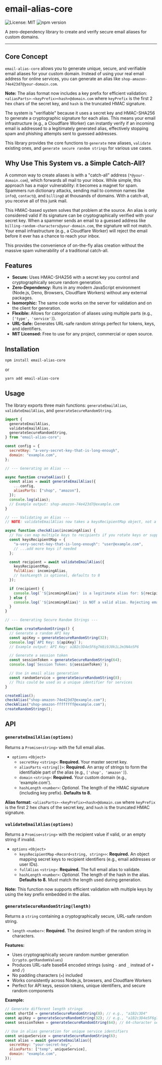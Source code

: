 # email-alias-core

![License: MIT](https://img.shields.io/badge/License-MIT-yellow.svg)
![npm version](https://img.shields.io/npm/v/email-alias-core.svg)

A zero-dependency library to create and verify secure email aliases for custom domains.

---

## Core Concept

`email-alias-core` allows you to generate unique, secure, and verifiable email aliases for your custom domain. Instead of using your real email address for online services, you can generate an alias like `shop-amazon-74e423d7@your-domain.com`.

**Note:** The alias format now includes a key prefix for efficient validation:
`<aliasParts>-<keyPrefix><hash>@domain.com`
where `keyPrefix` is the first 2 hex chars of the secret key, and `hash` is the truncated HMAC signature.

The system is "verifiable" because it uses a secret key and HMAC-SHA256 to generate a cryptographic signature for each alias. This means your email infrastructure (e.g., a Cloudflare Worker) can instantly verify if an incoming email is addressed to a legitimately generated alias, effectively stopping spam and phishing attempts sent to guessed addresses.

This library provides the core functions to `generate` new aliases, `validate` existing ones, and `generate secure random strings` for various use cases.

## Why Use This System vs. a Simple Catch-All?

A common way to create aliases is with a "catch-all" address (`*@your-domain.com`), which forwards all mail to your inbox. While simple, this approach has a major vulnerability: it becomes a magnet for spam. Spammers run dictionary attacks, sending mail to common names like `info@`, `contact@`, and `billing@` at thousands of domains. With a catch-all, you receive all of this junk mail.

This HMAC-based system solves that problem at the source. An alias is only considered valid if its signature can be cryptographically verified with your secret key. When a spammer sends an email to a guessed address like `billing-random-characters@your-domain.com`, the signature will not match. Your email infrastructure (e.g., a Cloudflare Worker) will reject the email before it ever has a chance to reach your inbox.

This provides the convenience of on-the-fly alias creation without the massive spam vulnerability of a traditional catch-all.

## Features

- **Secure:** Uses HMAC-SHA256 with a secret key you control and cryptographically secure random generation.
- **Zero-Dependency:** Runs in any modern JavaScript environment (Node.js, Deno, Browsers, Cloudflare Workers) without any external packages.
- **Isomorphic:** The same code works on the server for validation and on the client for generation.
- **Flexible:** Allows for categorization of aliases using multiple parts (e.g., `['type', 'service']`).
- **URL-Safe:** Generates URL-safe random strings perfect for tokens, keys, and identifiers.
- **MIT Licensed:** Free to use for any project, commercial or open source.

## Installation

```bash
npm install email-alias-core
```

or

```bash
yarn add email-alias-core
```

## Usage

The library exports three main functions: `generateEmailAlias`, `validateEmailAlias`, and `generateSecureRandomString`.

```javascript
import {
  generateEmailAlias,
  validateEmailAlias,
  generateSecureRandomString,
} from "email-alias-core";

const config = {
  secretKey: "a-very-secret-key-that-is-long-enough",
  domain: "example.com",
};

// --- Generating an Alias ---

async function createAlias() {
  const alias = await generateEmailAlias({
    ...config,
    aliasParts: ["shop", "amazon"],
  });
  console.log(alias);
  // Example output: shop-amazon-74e423d7@example.com
}

// --- Validating an Alias ---
// NOTE: validateEmailAlias now takes a keysRecipientMap object, not a single secretKey.

async function checkAlias(incomingAlias) {
  // You can map multiple keys to recipients if you rotate keys or support multiple users.
  const keysRecipientMap = {
    "a-very-secret-key-that-is-long-enough": "user@example.com",
    // ...add more keys if needed
  };

  const recipient = await validateEmailAlias({
    keysRecipientMap,
    fullAlias: incomingAlias,
    // hashLength is optional, defaults to 8
  });

  if (recipient) {
    console.log(`'${incomingAlias}' is a legitimate alias for: ${recipient}`);
  } else {
    console.log(`'${incomingAlias}' is NOT a valid alias. Rejecting email.`);
  }
}

// --- Generating Secure Random Strings ---

function createRandomStrings() {
  // Generate a random API key
  const apiKey = generateSecureRandomString(32);
  console.log(`API Key: ${apiKey}`);
  // Example output: API Key: a1B2c3D4e5F6g7H8i9J0k1L2m3N4o5P6

  // Generate a session token
  const sessionToken = generateSecureRandomString(64);
  console.log(`Session Token: ${sessionToken}`);

  // Use in email alias generation
  const randomService = generateSecureRandomString(8);
  // This could be used as a unique identifier for services
}

createAlias();
checkAlias("shop-amazon-74e423d7@example.com");
checkAlias("shop-amazon-ffffffff@example.com");
createRandomStrings();
```

## API

### `generateEmailAlias(options)`

Returns a `Promise<string>` with the full email alias.

- `options` `<Object>`
  - `secretKey` `<string>`: **Required.** Your master secret key.
  - `aliasParts` `<string[]>`: **Required.** An array of strings to form the identifiable part of the alias (e.g., `['shop', 'amazon']`).
  - `domain` `<string>`: **Required.** Your custom domain (e.g., 'example.com').
  - `hashLength` `<number>`: _Optional._ The length of the HMAC signature (including key prefix). **Defaults to 8.**

**Alias format:**
`<aliasParts>-<keyPrefix><hash>@domain.com`
where `keyPrefix` is the first 2 hex chars of the secret key, and `hash` is the truncated HMAC signature.

### `validateEmailAlias(options)`

Returns a `Promise<string>` with the recipient value if valid, or an empty string if invalid.

- `options` `<Object>`
  - `keysRecipientMap` `<Record<string, string>>`: **Required.** An object mapping secret keys to recipient identifiers (e.g., email addresses or user IDs).
  - `fullAlias` `<string>`: **Required.** The full email alias to validate.
  - `hashLength` `<number>`: _Optional._ The length of the hash in the alias. **Defaults to 8.** Must match the length used during generation.

**Note:**
This function now supports efficient validation with multiple keys by using the key prefix embedded in the alias.

### `generateSecureRandomString(length)`

Returns a `string` containing a cryptographically secure, URL-safe random string.

- `length` `<number>`: **Required.** The desired length of the random string in characters.

**Features:**

- Uses cryptographically secure random number generation (`crypto.getRandomValues`)
- Produces URL-safe base64 encoded strings (using `-` and `_` instead of `+` and `/`)
- No padding characters (`=`) included
- Works consistently across Node.js, browsers, and Cloudflare Workers
- Perfect for API keys, session tokens, unique identifiers, and secure random components

**Example:**

```javascript
// Generate different length strings
const shortId = generateSecureRandomString(8); // e.g., "a1B2c3D4"
const apiKey = generateSecureRandomString(32); // e.g., "a1B2c3D4e5F6g7H8i9J0k1L2m3N4o5P6"
const sessionToken = generateSecureRandomString(64); // 64-character secure token

// Use in alias generation for unique service identifiers
const uniqueService = generateSecureRandomString(6);
const alias = await generateEmailAlias({
  secretKey: "your-secret-key",
  aliasParts: ["temp", uniqueService],
  domain: "example.com",
});
```
